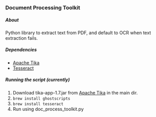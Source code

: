 ### Document Processing Toolkit

##### About
Python library to extract text from PDF, and default to OCR when text extraction fails.

##### Dependencies
- [Apache Tika](http://tika.apache.org/)
- [Tesseract](https://code.google.com/p/tesseract-ocr/)

##### Running the script (currently)
1. Download tika-app-1.7.jar from [Apache Tika](http://tika.apache.org/) in the main dir.
2. `brew install ghostscripts`
3. `brew install tesseract`
4. Run using doc_process_toolkit.py

